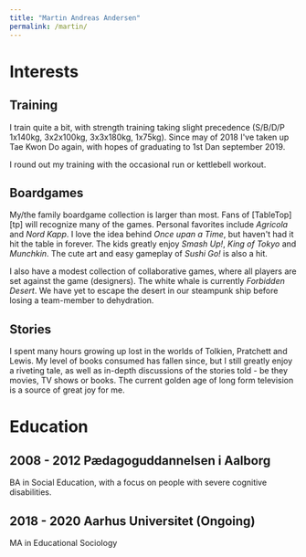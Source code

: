 ```yaml
---
title: "Martin Andreas Andersen"
permalink: /martin/
---
```


# Interests

## Training
I train quite a bit, with strength training taking slight precedence (S/B/D/P 1x140kg, 3x2x100kg, 3x3x180kg, 1x75kg).
Since may of 2018 I've taken up Tae Kwon Do again, with hopes of graduating to 1st Dan september 2019. 

I round out my training with the occasional run or kettlebell workout.

## Boardgames

My/the family boardgame collection is larger than most. Fans of [TableTop][tp] will recognize many of the games.
Personal favorites include *Agricola* and *Nord Kapp*. I love the idea behind *Once upan a Time*, but haven't had it 
hit the table in forever. The kids greatly enjoy *Smash Up!*, *King of Tokyo* and 
*Munchkin*. The cute art and easy gameplay of *Sushi Go!* is also a hit.

I also have a modest collection of collaborative games, where all players are set against the game (designers).
The white whale is currently *Forbidden Desert*. We have yet to escape the desert in our steampunk ship
before losing a team-member to dehydration.

## Stories

I spent many hours growing up lost in the worlds of Tolkien, Pratchett and Lewis. My level of books consumed has
fallen since, but I still greatly enjoy a riveting tale, as well as in-depth discussions of the stories told -
be they movies, TV shows or books. The current golden age of long form television is a source of great joy for me.

# Education

## 2008 - 2012 Pædagoguddannelsen i Aalborg

BA in Social Education, with a focus on people with severe cognitive disabilities.

## 2018 - 2020 Aarhus Universitet (Ongoing)

MA in Educational Sociology


